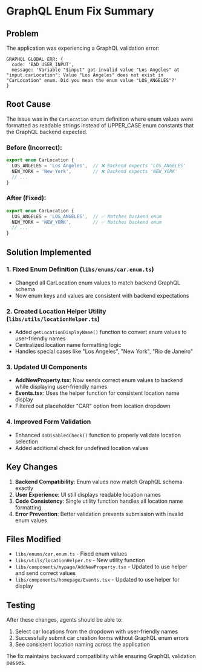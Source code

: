 # GraphQL Enum Fix Summary

## Problem
The application was experiencing a GraphQL validation error:
```
GRAPHQL GLOBAL ERR: {
  code: 'BAD_USER_INPUT',
  message: 'Variable "$input" got invalid value "Los Angeles" at "input.carLocation"; Value "Los Angeles" does not exist in "CarLocation" enum. Did you mean the enum value "LOS_ANGELES"?'
}
```

## Root Cause
The issue was in the `CarLocation` enum definition where enum values were formatted as readable strings instead of UPPER_CASE enum constants that the GraphQL backend expected.

### Before (Incorrect):
```typescript
export enum CarLocation {
  LOS_ANGELES = 'Los Angeles',  // ❌ Backend expects 'LOS_ANGELES'
  NEW_YORK = 'New York',        // ❌ Backend expects 'NEW_YORK'
  // ...
}
```

### After (Fixed):
```typescript
export enum CarLocation {
  LOS_ANGELES = 'LOS_ANGELES',  // ✅ Matches backend enum
  NEW_YORK = 'NEW_YORK',        // ✅ Matches backend enum
  // ...
}
```

## Solution Implemented

### 1. Fixed Enum Definition (`libs/enums/car.enum.ts`)
- Changed all CarLocation enum values to match backend GraphQL schema
- Now enum keys and values are consistent with backend expectations

### 2. Created Location Helper Utility (`libs/utils/locationHelper.ts`)
- Added `getLocationDisplayName()` function to convert enum values to user-friendly names
- Centralized location name formatting logic
- Handles special cases like "Los Angeles", "New York", "Rio de Janeiro"

### 3. Updated UI Components
- **AddNewProperty.tsx**: Now sends correct enum values to backend while displaying user-friendly names
- **Events.tsx**: Uses the helper function for consistent location name display
- Filtered out placeholder "CAR" option from location dropdown

### 4. Improved Form Validation
- Enhanced `doDisabledCheck()` function to properly validate location selection
- Added additional check for undefined location values

## Key Changes

1. **Backend Compatibility**: Enum values now match GraphQL schema exactly
2. **User Experience**: UI still displays readable location names
3. **Code Consistency**: Single utility function handles all location name formatting
4. **Error Prevention**: Better validation prevents submission with invalid enum values

## Files Modified
- `libs/enums/car.enum.ts` - Fixed enum values
- `libs/utils/locationHelper.ts` - New utility function
- `libs/components/mypage/AddNewProperty.tsx` - Updated to use helper and send correct values
- `libs/components/homepage/Events.tsx` - Updated to use helper for display

## Testing
After these changes, agents should be able to:
1. Select car locations from the dropdown with user-friendly names
2. Successfully submit car creation forms without GraphQL enum errors
3. See consistent location naming across the application

The fix maintains backward compatibility while ensuring GraphQL validation passes.


